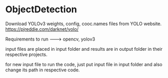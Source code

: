 # ObjectDetection

Download YOLOv3 weights, config, cooc.names files from YOLO website.
https://pjreddie.com/darknet/yolo/

Requirements to run --->
opencv, yolov3 

input files are placed in input folder and results are in output folder in their respective projects.

for new input file to run the code, just put input file in input folder and also change its path in respective code.


